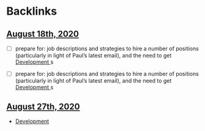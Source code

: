 
# Backlinks
## [August 18th, 2020](<August 18th, 2020.md>)
- [ ] prepare for: job descriptions and strategies to hire a number of positions (particularly in light of Paul’s latest email), and the need to get [Development ](<Development .md>)s

- [ ] prepare for: job descriptions and strategies to hire a number of positions (particularly in light of Paul’s latest email), and the need to get [Development ](<Development .md>)s

## [August 27th, 2020](<August 27th, 2020.md>)
- [Development ](<Development .md>)

